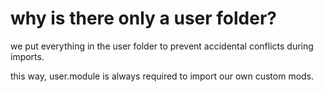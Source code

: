 # why is there only a user folder?

we put everything in the user folder to prevent accidental conflicts during imports.

this way, user.module is always required to import our own custom mods.
